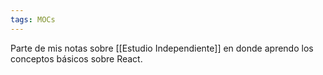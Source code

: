 ```yaml
---
tags: MOCs
---
```

Parte de mis notas sobre [[Estudio Independiente]] en donde aprendo los conceptos básicos sobre React.